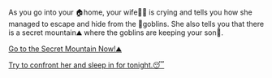 As you go into your 🏠home, your wife👧🏻 is crying and tells you how she managed to escape and hide from the 👺goblins. She also tells you that there is a secret mountain⛰️ where the goblins are keeping your son👦.

[Go to the Secret Mountain Now!⛰️](2.md)

[Try to confront her and sleep in for tonight.😴](1-A.md)
